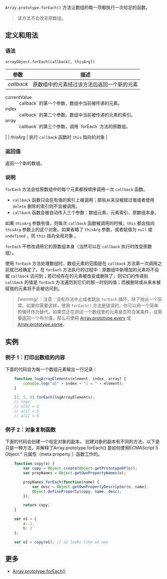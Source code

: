 `Array.prototype.forEach()` 方法让数组的每一项都执行一次给定的函数。

> 该方法不会改变原数组。

## 定义和用法

### 语法

`arrayObject.forEach(callback[, thisArg])`

| 参数 | 描述 |
| --- | --- |
| _callback_ | 原数组中的元素经过该方法后返回一个新的元素

<dl class="dl-horizontal">

<dt>currentValue</dt>

<dd>`callback` 的第一个参数，数组中当前被传递的元素。</dd>

<dt>index</dt>

<dd>`callback` 的第二个参数，数组中当前被传递的元素的索引。</dd>

<dt>array</dt>

<dd>`callback` 的第三个参数，调用 `forEach` 方法的原数组。</dd>

</dl>

 |
| _thisArg_ | 执行 `callback` 函数时 `this` 指向的对象 |

### 返回值

返回一个新的数组。

### 说明

`forEach` 方法会给原数组中的每个元素都按顺序调用一次 `callback` 函数。

*   `callback` 函数只会在有值的索引上被调用；那些从来没被赋过值或者使用 `delete` 删除的索引则不会被调用。
*   `callback` 函数会被自动传入三个参数：数组元素，元素索引，原数组本身。

如果 `thisArg` 参数有值，则每次 `callback` 函数被调用的时候，`this` 都会指向 `thisArg` 参数上的这个对象。如果省略了 `thisArg` 参数，或者赋值为 `null` 或 `undefined` ，则 `this` 指向全局对象 。

`forEach` 不修改调用它的原数组本身（当然可以在 `callback` 执行时改变原数组）。

使用 `forEach` 方法处理数组时，数组元素的范围是在 `callback` 方法第一次调用之前就已经确定了。在 `forEach` 方法执行的过程中：原数组中新增加的元素将不会被 `callback` 访问到；若已经存在的元素被改变或删除了，则它们的传递到 `callback` 的值是 `forEach` 方法遍历到它们的那一时刻的值；而被删除或从来未被赋值的元素将不会被访问到。

> *[warning]* ：注意：没有办法中止或者跳出 `forEach` 循环，除了抛出一个异常。如果你需要这样，使用 `forEach()` 方法是错误的，你可以用一个简单的循环作为替代。如果您正在测试一个数组里的元素是否符合某条件，且需要返回一个布尔值，那么可使用 [Array.prototype.every](array-every.html) 或 [Array.prototype.some](array-every.html)。

## 实例

### 例子 1：打印出数组的内容

下面的代码会为每一个数组元素输出一行记录：

```javascript
    function logArrayElements(element, index, array) {
        console.log("a[" + index + "] = " + element);
    }

    [2, 5, 9].forEach(logArrayElements);
    // logs:
    // a[0] = 2
    // a[1] = 5
    // a[2] = 9
```

### 例子 2：对象复制函数

下面的代码会创建一个给定对象的副本。 创建对象的副本有不同的方法，以下是只是一种方法，并解释了Array.prototype.forEach() 是如何使用ECMAScript 5 Object.* 元属性（meta property ）函数工作的。

```javascript
    function copy(o) {
        var copy = Object.create(Object.getPrototypeOf(o));
        var propNames = Object.getOwnPropertyNames(o);

        propNames.forEach(function(name) {
            var desc = Object.getOwnPropertyDescriptor(o, name);
            Object.defineProperty(copy, name, desc);
        });

        return copy;
    }

    var o1 = {
        a: 1,
        b: 2
    };

    var o2 = copy(o1); // o2 looks like o1 now
```

## 更多

*   [Array.prototype.forEach()](https://developer.mozilla.org/zh-CN/docs/Web/JavaScript/Reference/Global_Objects/Array/forEach)